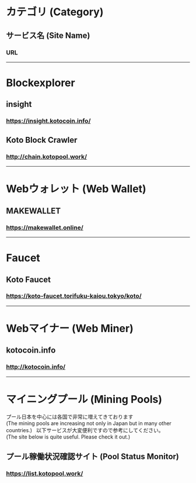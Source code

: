 # カテゴリ (Category)
## サービス名 (Site Name)
### URL

---

# Blockexplorer

## insight
### https://insight.kotocoin.info/

## Koto Block Crawler
### http://chain.kotopool.work/

---

# Webウォレット (Web Wallet)

## MAKEWALLET
### https://makewallet.online/

---

# Faucet

## Koto Faucet
### https://koto-faucet.torifuku-kaiou.tokyo/koto/

---

# Webマイナー (Web Miner)

## kotocoin.info
### http://kotocoin.info/

---

# マイニングプール (Mining Pools)
プール日本を中心には各国で非常に増えてきております  
(The mining pools are increasing not only in Japan but in many other countries.)  
以下サービスが大変便利ですので参考にしてください。  
(The site below is quite useful.  Please check it out.)

## プール稼働状況確認サイト (Pool Status Monitor)
### https://list.kotopool.work/
